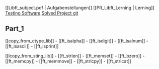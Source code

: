 [[Libft_subject.pdf | Aufgabenstellungen]]
[[PR_Libft_Lerning | Lerning]]
[Testing Software](https://github.com/xicodomingues/francinette)
[Solved Project git](https://github.com/rchallie/libft)


## Part_1
[[copy_from_ctype_lib]]
	- [[ft_isalpha]]
	- [[ft_isdigit]]
	- [[ft_isalnum]]
	- [[ft_isascii]]
	- [[ft_isprint]]

[[lcopy_from_sting_lib]]
	- [[ft_strlen]]
	- [[ft_memset]]
	- [[ft_bzero]]
	- [[ft_memcpy]]
	- [[ft_memmove]]
	- [[ft_strlcpy]]
	- [[ft_strlcat]]
